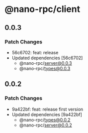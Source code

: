 # @nano-rpc/client

## 0.0.3

### Patch Changes

- 56c6702: feat: release
- Updated dependencies [56c6702]
  - @nano-rpc/server@0.0.3
  - @nano-rpc/types@0.0.3

## 0.0.2

### Patch Changes

- 9a422bf: feat: release first version
- Updated dependencies [9a422bf]
  - @nano-rpc/types@0.0.2
  - @nano-rpc/server@0.0.2
